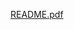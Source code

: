 [README.pdf](https://github.com/RawanAlghamdii/Fire_Detection_using_InceptionV3/files/15031275/README.pdf)
